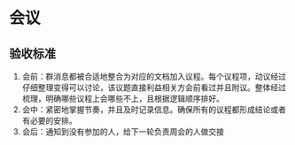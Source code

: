# 会议

## 验收标准

1. 会前：群消息都被合适地整合为对应的文档加入议程。每个议程项，动议经过仔细整理变得可以讨论，该议题直接利益相关方会前看过并且附议。整体经过梳理，明确哪些议程上会哪些不上，且根据逻辑顺序排好。
2. 会中：紧密地掌握节奏，并且及时记录信息。确保所有的议程都形成结论或者有必要的安排。
3. 会后：通知到没有参加的人，给下一轮负责周会的人做交接
